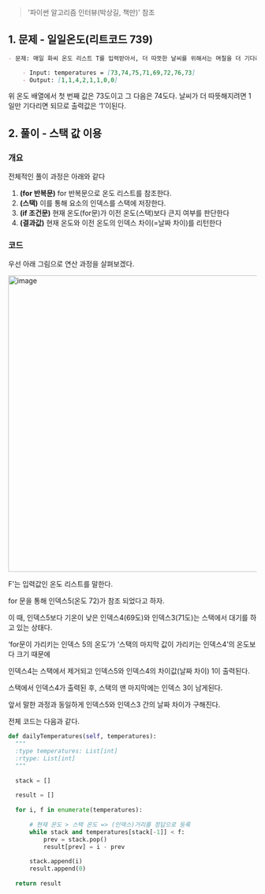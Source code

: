 > '파이썬 알고리즘 인터뷰(박상길, 책만)' 참조
> 
## 1. 문제 - 일일온도(리트코드 739)

```markdown
- 문제: 매일 화씨 온도 리스트 T를 입력받아서, 더 따뜻한 날씨를 위해서는 며칠을 더 기다려야 하는지를 출력하라

    - Input: temperatures = [73,74,75,71,69,72,76,73]
    - Output: [1,1,4,2,1,1,0,0]
```

위 온도 배열에서 첫 번째 값은 73도이고 그 다음은 74도다. 날씨가 더 따뜻해지려면 1일만 기다리면 되므로 출력값은 ‘1’이된다.

## 2. 풀이 - 스택 값 이용

### 개요

전체적인 풀이 과정은 아래와 같다

1. **(for 반복문)** for 반복문으로 온도 리스트를 참조한다.
2. **(스택)** 이를 통해 요소의 인덱스를 스택에 저장한다.
3. **(if 조건문)** 현재 온도(for문)가 이전 온도(스택)보다 큰지 여부를 판단한다 
4. **(결과값)** 현재 온도와 이전 온도의 인덱스 차이(=날짜 차이)를 리턴한다 


### 코드
우선 아래 그림으로 연산 과정을 살펴보겠다.

<img width="600" alt="image" src="https://user-images.githubusercontent.com/96895686/177691606-cf8f6a93-8852-4f0d-a4a2-5d560c525b97.png">



F’는 입력값인 온도 리스트를 말한다. 

for 문을 통해 인덱스5(온도 72)가 참조 되었다고 하자.

이 때, 인덱스5보다 기온이 낮은 인덱스4(69도)와 인덱스3(71도)는 스택에서 대기를 하고 있는 상태다. 

‘for문이 가리키는 인덱스 5의 온도’가 ‘스택의 마지막 값이 가리키는 인덱스4’의 온도보다 크기 때문에

인덱스4는 스택에서 제거되고 인덱스5와 인덱스4의 차이값(날짜 차이) 1이 출력된다.

스택에서 인덱스4가 출력된 후, 스택의 맨 마지막에는 인덱스 3이 남게된다.

앞서 말한 과정과 동일하게 인덱스5와 인덱스3 간의 날짜 차이가 구해진다.

전체 코드는 다음과 같다.

```python
def dailyTemperatures(self, temperatures):
  """
  :type temperatures: List[int]
  :rtype: List[int]
  """
  
  stack = []
  
  result = []
  
  for i, f in enumerate(temperatures):
      
      # 현재 온도 > 스택 온도 => (인덱스)거리를 정답으로 등록
      while stack and temperatures[stack[-1]] < f:
          prev = stack.pop()
          result[prev] = i - prev
          
      stack.append(i)
      result.append(0)
      
  return result
```

